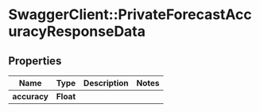 # SwaggerClient::PrivateForecastAccuracyResponseData

## Properties
Name | Type | Description | Notes
------------ | ------------- | ------------- | -------------
**accuracy** | **Float** |  | 


